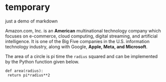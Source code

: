 # temporary
just a demo of markdown

Amazon.com, Inc. is an **American** multinational technology company which focuses on e-commerce,
cloud computing, digital streaming, and artificial intelligence. 
It is one of the Big Five companies in the U.S. information technology industry, along with Google, __Apple, Meta, and Microsoft__.

The area of a circle is pi time the `radius` squared and can be implemented by the Python function given below.
```
def area(radius):
 return pi*radius**2
 ```
